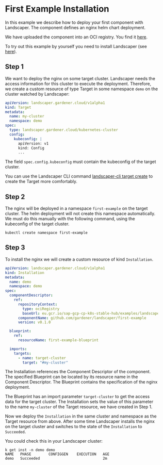 # First Example Installation

In this example we describe how to deploy your first component with Landscaper. The component defines an nginx helm 
chart deployment. 

We have uploaded the component into an OCI registry. You find it
[here](https://eu.gcr.io/sap-gcp-cp-k8s-stable-hub/examples/landscaper/docs/component-descriptors/github.com/gardener/landscaper/first-example).

To try out this example by yourself you need to install Landscaper (see [here](../gettingstarted/install-landscaper-controller.md)).

## Step 1

We want to deploy the nginx on some target cluster. Landscaper needs the access information for this cluster to execute 
the deployment. Therefore, we create a custom resource of type Target in some namespace `demo` on the cluster watched 
by Landscaper:

```yaml
apiVersion: landscaper.gardener.cloud/v1alpha1
kind: Target
metadata:
  name: my-cluster
  namespace: demo
spec:
  type: landscaper.gardener.cloud/kubernetes-cluster
  config:
    kubeconfig: |                     
      apiVersion: v1
      kind: Config
      ...
```

The field `spec.config.kubeconfig` must contain the kubeconfig of the target cluster.

You can use the Landscaper CLI command [landscaper-cli target create](https://github.com/gardener/landscapercli/blob/master/docs/commands/targets/create.md)
to create the Target more comfortably.

## Step 2

The nginx will be deployed in a namespace `first-example` on the target cluster. The helm deployment will not create 
this namespace automatically. We must do this manually with the following command, using the kubeconfig of the 
target cluster.

```
kubectl create namespace first-example
```

## Step 3

To install the nginx we will create a custom resource of kind `Installation`.

```yaml
apiVersion: landscaper.gardener.cloud/v1alpha1
kind: Installation
metadata:
  name: demo
  namespace: demo
spec:
  componentDescriptor:
    ref:
      repositoryContext:
        type: ociRegistry
        baseUrl: eu.gcr.io/sap-gcp-cp-k8s-stable-hub/examples/landscaper/docs
      componentName: github.com/gardener/landscaper/first-example
      version: v0.1.0

  blueprint:
    ref:
      resourceName: first-example-blueprint

  imports:
    targets:
      - name: target-cluster
        target: "#my-cluster"
```

The Installation references the Component Descriptor of the component. The specified Blueprint can be located by its 
resource name in the Component Descriptor. The Blueprint contains the specification of the nginx deployment. 

The Blueprint has an import parameter `target-cluster` to get the access data for the target cluster. 
The Installation sets the value of this parameter to the name `my-cluster` of the Target resource, we have created 
in Step 1. 

Now we deploy the `Installation` in the same cluster and namespace as the Target resource from above. After some time 
Landscaper installs the nginx on the target cluster and switches to the state of the `Installation` to `Succeeded`.

You could check this in your Landscaper cluster:

```shell
k get inst -n demo demo                            
NAME   PHASE        CONFIGGEN    EXECUTION   AGE
demo   Succeeded                             2m
```
